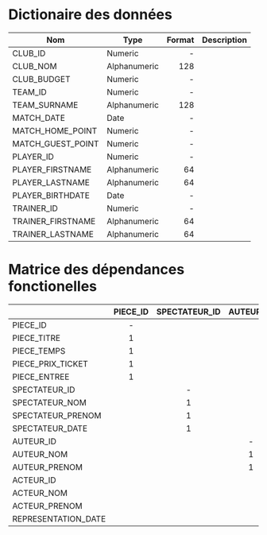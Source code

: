 # Dictionaire des données

| Nom               | Type         | Format | Description |
| ----------------- | ------------ | -----: | ----------- |
| CLUB_ID           | Numeric      |      - |
| CLUB_NOM          | Alphanumeric |    128 |
| CLUB_BUDGET       | Numeric      |      - |
| TEAM_ID           | Numeric      |      - |
| TEAM_SURNAME      | Alphanumeric |    128 |
| MATCH_DATE        | Date         |      - |
| MATCH_HOME_POINT  | Numeric      |      - |
| MATCH_GUEST_POINT | Numeric      |      - |
| PLAYER_ID         | Numeric      |      - |
| PLAYER_FIRSTNAME  | Alphanumeric |     64 |
| PLAYER_LASTNAME   | Alphanumeric |     64 |
| PLAYER_BIRTHDATE  | Date         |      - |
| TRAINER_ID        | Numeric      |      - |
| TRAINER_FIRSTNAME | Alphanumeric |     64 |
| TRAINER_LASTNAME  | Alphanumeric |     64 |


# Matrice des dépendances fonctionelles
|                     | PIECE_ID | SPECTATEUR_ID | AUTEUR_ID | ACTEUR_ID | REPRESENTATION_DATE |
| ------------------- | :------: | :-----------: | :-------: | :-------: | :-----------------: |
| PIECE_ID            |    -     |               |           |           |                     |
| PIECE_TITRE         |    1     |               |           |           |                     |
| PIECE_TEMPS         |    1     |               |           |           |                     |
| PIECE_PRIX_TICKET   |    1     |               |           |           |                     |
| PIECE_ENTREE        |    1     |               |           |           |                     |
| SPECTATEUR_ID       |          |       -       |           |           |                     |
| SPECTATEUR_NOM      |          |       1       |           |           |                     |
| SPECTATEUR_PRENOM   |          |       1       |           |           |                     |
| SPECTATEUR_DATE     |          |       1       |           |           |                     |
| AUTEUR_ID           |          |               |     -     |           |                     |
| AUTEUR_NOM          |          |               |     1     |           |                     |
| AUTEUR_PRENOM       |          |               |     1     |           |                     |
| ACTEUR_ID           |          |               |           |     -     |                     |
| ACTEUR_NOM          |          |               |           |     1     |                     |
| ACTEUR_PRENOM       |          |               |           |     1     |                     |
| REPRESENTATION_DATE |          |               |           |           |          -          |